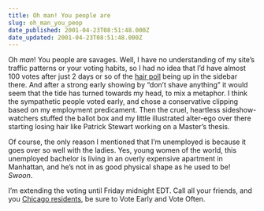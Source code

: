 ```yaml
---
title: Oh man! You people are
slug: oh_man_you_peop
date_published: 2001-04-23T08:51:48.000Z
date_updated: 2001-04-23T08:51:48.000Z
---
```


Oh *man*! You people are savages. Well, I have no understanding of my site’s traffic patterns or your voting habits, so I had no idea that I’d have almost 100 votes after just 2 days or so of the [hair poll](/index.php?blogarch/2001_04_01_archive.php#3297693) being up in the sidebar there. And after a strong early showing by “don’t shave anything” it would seem that the tide has turned towards my head, to mix a metaphor. I think the sympathetic people voted early, and chose a conservative clipping based on my employment predicament. Then the cruel, heartless sideshow-watchers stuffed the ballot box and my little illustrated alter-ego over there starting losing hair like Patrick Stewart working on a Master’s thesis.

Of course, the only reason I mentioned that I’m unemployed is because it goes over so well with the ladies. Yes, young women of the world, this unemployed bachelor is living in an overly expensive apartment in Manhattan, and he’s not in as good physical shape as he used to be! *Swoon*.

I’m extending the voting until Friday midnight EDT. Call all your friends, and you [Chicago residents](http://www.lakefx.nu), be sure to Vote Early and Vote Often.
